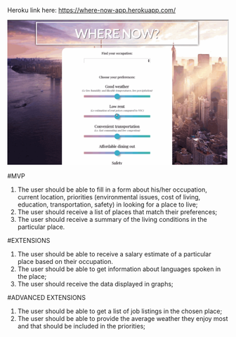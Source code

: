 Heroku link here: https://where-now-app.herokuapp.com/

![](LookAround.gif)

#MVP
1. The user should be able to fill in a form about his/her occupation, current location, priorities (environmental issues, cost of living, education, transportation, safety) in looking for a place to live;
2. The user should receive a list of places that match their preferences;
3. The user should receive a summary of the living conditions in the particular place.

#EXTENSIONS
1. The user should be able to receive a salary estimate of a particular place based on their occupation.
2. The user should be able to get information about languages spoken in the place;
3. The user should receive the data displayed in graphs;

#ADVANCED EXTENSIONS
1. The user should be able to get a list of job listings in the chosen place;
2. The user should be able to provide the average weather they enjoy most and that should be included in the priorities;
